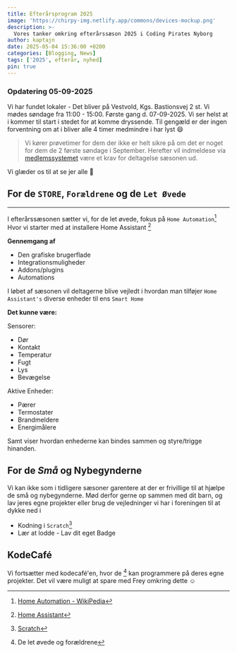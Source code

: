 ```yaml
---
title: Efterårsprogram 2025
image: 'https://chirpy-img.netlify.app/commons/devices-mockup.png'
description: >-
  Vores tanker omkring efterårssæson 2025 i Coding Pirates Nyborg
author: kaptajn
date: 2025-05-04 15:36:00 +0200
categories: [Blogging, News]
tags: ['2025', efterår, nyhed]
pin: true
---
```


### Opdatering 05-09-2025

Vi har fundet lokaler - Det bliver på Vestvold, Kgs. Bastionsvej 2 st.
Vi mødes søndage fra 11:00 - 15:00. Første gang d. 07-09-2025. Vi ser helst at i kommer til start i stedet for at komme dryssende. Til gengæld er der ingen forventning om at i bliver alle 4 timer medmindre i har lyst :smile:

> Vi kører prøvetimer for dem der ikke er helt sikre på om det er noget for dem de 2 første søndage i September. Herefter vil indmeldese via [medlemssystemet](www.members.codingpirates.dk) være et krav for deltagelse sæsonen ud.

Vi glæder os til at se jer alle :rocket:

## For de `STORE`, `Forældrene` og de `Let Øvede`

---

I efterårssæsonen sætter vi, for de let øvede, fokus på `Home Automation`[^1] Hvor vi starter med at installere Home Assistant [^2]

**Gennemgang af** 
- Den grafiske brugerflade
- Integrationsmuligheder
- Addons/plugins
- Automations 

I løbet af sæsonen vil deltagerne blive vejledt i hvordan man tilføjer `Home Assistant's` diverse enheder til ens `Smart Home`

**Det kunne være:**

Sensorer:
- Dør
- Kontakt
- Temperatur
- Fugt
- Lys
- Bevægelse

Aktive Enheder:
- Pærer
- Termostater
- Brandmeldere
- Energimålere

Samt viser hvordan enhederne kan bindes sammen og styre/trigge hinanden.

## For de _**Små**_ og **Ny**begynderne

Vi kan ikke som i tidligere sæsoner garentere at der er frivillige til at hjælpe de små og nybegynderne. Mød derfor gerne op sammen med dit barn, og lav jeres egne projekter eller brug de vejledninger vi har i foreningen til at dykke ned i

- Kodning i `Scratch`[^3]
- Lær at lodde - Lav dit eget Badge

## KodeCafé
Vi fortsætter med kodecafé'en, hvor de [^4] kan programmere på deres egne projekter.
Det vil være muligt at spare med Frey omkring dette :relaxed:

[^1]: [Home Automation - WikiPedia](https://en.wikipedia.org/wiki/Home_automation)

[^2]: [Home Assistant](https://www.home-assistant.io/)

[^3]: [Scratch](https://scratch.mit.edu/)

[^4]: De let øvede og forældrene